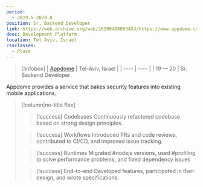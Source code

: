 ```yaml
---
period:
  - 2019.5-2020.8
position: Sr. Backend Developer
link: https://web.archive.org/web/20200408003453/https://www.appdome.com/
desc: Development Platform
location: Tel Aviv, Israel
cssclasses:
  - Place
---
```

> [!infobox]
> | [Appdome](https://web.archive.org/web/20200408003453/https://www.appdome.com/) | Tel-Aviv, Israel |
> | ---- | ---- |
> | 19 — 20 | Sr. Backend Developer

Appdome provides a service that bakes security features into existing mobile applications. 
> [!column|no-title flex]
> > [!success] Codebases
> > Continuously refactored codebase based on strong design principles.
> 
> > [!success] Workflows
> > Introduced PRs and code reviews, contributed to CI/CD, and improved issue tracking.
> 
> >[!success] Runtimes
> > Migrated #nodejs versions, used #profiling to solve performance problems, and fixed dependency issues
> 
> > [!success] End-to-end
> > Developed features, participated in their design, and wrote specifications.
> 



